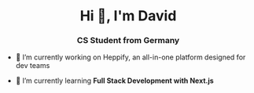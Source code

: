 <h1 align="center">Hi 👋, I'm David</h1>
<h3 align="center">CS Student from Germany</h3>

- 🔭 I’m currently working on Heppify, an all-in-one platform designed for dev teams

- 🌱 I’m currently learning **Full Stack Development with Next.js**
